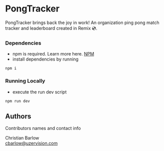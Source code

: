 # PongTracker

PongTracker brings back the joy in work! An organization ping pong match tracker and leaderboard created in Remix 💿.

### Dependencies

* npm is required. Learn more here. [NPM](https://docs.npmjs.com/)
* install dependencies by running
```
npm i
```

### Running Locally
* execute the run dev script
```
npm run dev
```

## Authors

Contributors names and contact info

Christian Barlow  
cbarlow@uzervision.com
